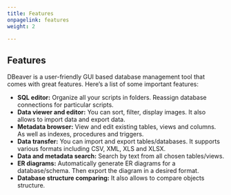```yaml
---
title: Features
onpagelink: features
weight: 2

---
```


Features
--------

DBeaver is a user-friendly GUI based database management tool that comes with great features. Here’s a list of some important features:

- **SQL editor:** Organize all your scripts in folders. Reassign database connections for particular scripts.
- **Data viewer and editor:** You can sort, filter, display images. It also allows to import data and export data.
- **Metadata browser:** View and edit existing tables, views and columns. As well as indexes, procedures and triggers.
- **Data transfer:** You can import and export tables/databases. It supports various formats including CSV, XML, XLS and XLSX.
- **Data and metadata search:** Search by text from all chosen tables/views.
- **ER diagrams:** Automatically generate ER diagrams for a database/schema. Then export the diagram in a desired format.
- **Database structure comparing:** It also allows to compare objects structure.
 